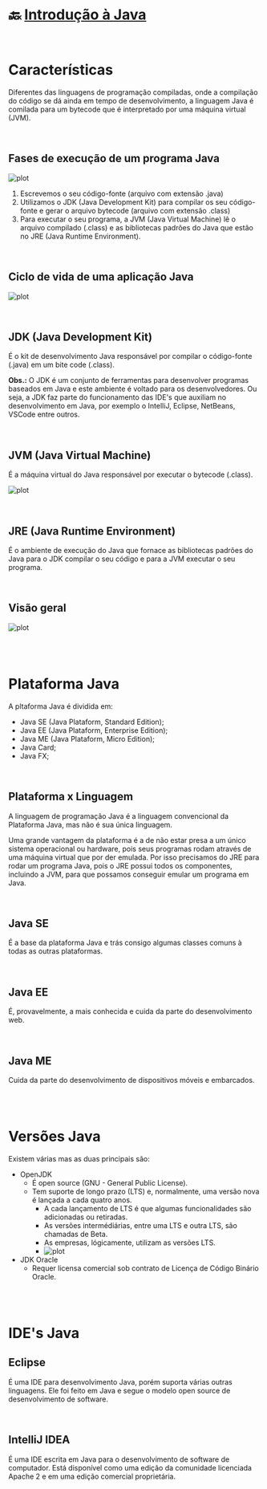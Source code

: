 # :back: [Introdução à Java](../../../README.md#programming-languages)

<br>

# Características
Diferentes das linguagens de programação compiladas, onde a compilação do código se dá ainda em tempo de desenvolvimento, a linguagem Java é comilada para um bytecode que é interpretado por uma máquina virtual (JVM).

<br>

## Fases de execução de um programa Java
![plot](files/fasesExecucao.png)

1. Escrevemos o seu código-fonte (arquivo com extensão .java)
2. Utilizamos o JDK (Java Development Kit) para compilar os seu código-fonte e gerar o arquivo bytecode (arquivo com extensão .class)
3. Para executar o seu programa, a JVM (Java Virtual Machine) lê o arquivo compilado (.class) e as bibliotecas padrões do Java que estão no JRE (Java Runtime Environment).

<br>

## Ciclo de vida de uma aplicação Java
![plot](files/cdvJava.png)

<br>

## JDK (Java Development Kit)
É o kit de desenvolvimento Java responsável por compilar o código-fonte (.java) em um bite code (.class).

**Obs.:** O JDK é um conjunto de ferramentas para desenvolver programas baseados em Java e este ambiente é voltado para os desenvolvedores. Ou seja, a JDK faz parte do funcionamento das IDE's que auxiliam no desenvolvimento em Java, por exemplo o IntelliJ, Eclipse, NetBeans, VSCode entre outros.

<br>

## JVM (Java Virtual Machine)
É a máquina virtual do Java responsável por executar o bytecode (.class).

![plot](files/JVM.png)

<br>

## JRE (Java Runtime Environment)
É o ambiente de execução do Java que fornace as bibliotecas padrões do Java para o JDK compilar o seu código e para a JVM executar o seu programa.

<br>

## Visão geral
![plot](files/JJJ.png)

<br>
<br>

# Plataforma Java
A pltaforma Java é dividida em:
-   Java SE (Java Plataform, Standard Edition);
-   Java EE (Java Plataform, Enterprise Edition);
-   Java ME (Java Plataform, Micro Edition);
-   Java Card;
-   Java FX;

<br>

## Plataforma x Linguagem
A linguagem de programação Java é a linguagem convencional da Plataforma Java, mas não é sua única linguagem.

Uma grande vantagem da plataforma é a de não estar presa a um único sistema operacional ou hardware, pois seus programas rodam através de uma máquina virtual que por der emulada. Por isso precisamos do JRE para rodar um programa Java, pois o JRE possui todos os componentes, incluindo a JVM, para que possamos conseguir emular um programa em Java.

<br>

## Java SE
É a base da plataforma Java e trás consigo algumas classes comuns à todas as outras plataformas.

<br>

## Java EE
É, provavelmente, a mais conhecida e cuida da parte do desenvolvimento web.

<br>

## Java ME
Cuida da parte do desenvolvimento de dispositivos móveis e embarcados.

<br>
<br>

# Versões Java
Existem várias mas as duas principais são:
-   OpenJDK
    -   É open source (GNU - General Public License).
    -   Tem suporte de longo prazo (LTS) e, normalmente, uma versão nova é lançada a cada quatro anos.
        -   A cada lançamento de LTS é que algumas funcionalidades são adicionadas ou retiradas.
        -   As versões intermédiárias, entre uma LTS e outra LTS, são chamadas de Beta.
        -   As empresas, lógicamente, utilizam as versões LTS.
        -   ![plot](files/javaVersoes.png)
-   JDK Oracle
    -   Requer licensa comercial sob contrato de Licença de Código Binário Oracle.

<br>
<br>

# IDE's Java

## Eclipse
É uma IDE para desenvolvimento Java, porém suporta várias outras linguagens. Ele foi feito em Java e segue o modelo open source de desenvolvimento de software.

<br>

## IntelliJ IDEA
É uma IDE escrita em Java para o desenvolvimento de software de computador. Está disponível como uma edição da comunidade licenciada Apache 2 e em uma edição comercial proprietária.
